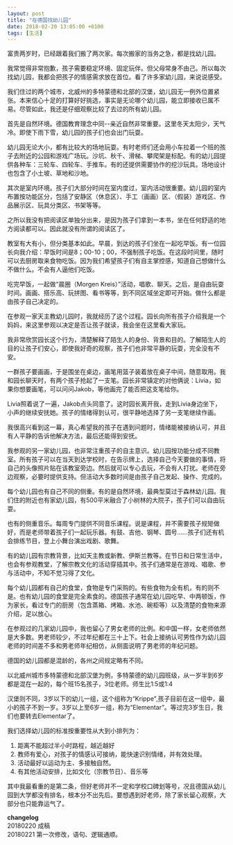 ```yaml
---
layout: post
title: "在德国找幼儿园"
date: 2018-02-20 13:05:00 +0100
tags: [生活]
---
```


富贵两岁时，已经跟着我们搬了两次家。每次搬家的当务之急，都是找幼儿园。

我常觉得非常抱歉，孩子需要稳定环境、固定玩伴。但父母常身不由己。所以每次找幼儿园，我都会把孩子的情感需求放在首位。看了许多家幼儿园，来说说感受。

我们住过的两个城市，北威州的多特蒙德和北部的汉堡，幼儿园无一例外位置紧张。本来信心十足的打算好好挑选，事实是无论哪个幼儿园，能立即接收已属不易。尽管如此，我还是仔细观察比较了去过的所有幼儿园。

首先是自然环境。德国教育理念中同--亲近自然非常重要。这里冬天太阳少，天气冷。即使下雨下雪，幼儿园的孩子们也会出门玩耍。

幼儿园无论大小，都有比较大的场地玩耍。有时老师们还会用小车拉着一个班的孩子去附近的公园和游戏广场玩。沙坑、秋千、滑梯、攀爬架是标配。有的幼儿园提供各种车：三轮车、四轮车、手推车。有的还提供需要协作的挖沙玩具。场地设计也包含了小土坡、草地和沙地。

其次是室内环境。孩子们大部分时间在室内度过，室内活动很重要。幼儿园的室内布置按功能区分，包括了安静区（休息区）、手工（画画）区、（假装）游戏区、作品展示区、玩具分类区、书架等等。

之所以我没有把阅读区单独分出来，是因为孩子们拿到一本书，坐在任何舒适的地方阅读都可以。因此就没有所谓的阅读区了。

教室有大有小，但分类基本如此。早晨，到达的孩子们坐在一起吃早饭。有一位园长向我介绍：早饭时间是8；00-10；00，不强制孩子吃饭。在这段时间里，随时可以去厨房取来食物吃饭。因为我们希望孩子们有自主掌控感，知道自己想做什么不做什么。不会有人逼他们吃饭。

吃完早饭，一起做“晨圈（Morgen Kreis）”活动，唱歌、聊天。之后，是自由玩耍时间。画画、搭乐高、玩拼图、看书等等，到不同区域坐定即可开始。做什么都是由孩子自己决定的。

在参观一家天主教幼儿园时，我就经历了这个过程。园长向所有孩子介绍我是一个妈妈，来这里参观以决定是否让孩子就读，我会坐在这里看大家玩。

我非常欣赏园长这个行为，清楚解释了陌生人的身份、背景和目的。了解陌生人的目的让孩子们安心，即使我好奇的观察，孩子们也非常平静的玩耍，完全没有不安。


一群孩子要画画，于是围坐在桌边，画笔用篮子装着放在桌子中间，随意取用。我和园长聊天时，有两个孩子抢起了一支笔。园长非常镇定的对他俩说：Livia，如果你想要画笔，可以问问Jakob，等他画完了能否把这支笔给你。

Livia照着说了一遍，Jakob点头同意了。这时园长离开我，走到Livia身边坐下，小声的继续安抚她。孩子的情绪得到认可，很平静地选择了另一支笔继续作画。

我很高兴看到这一幕，真心希望我的孩子在遇到问题时，情绪能被接纳认可，并且有人平静的告诉他解决方法，最后还能得到安抚。

我参观的另一家幼儿园，也非常注重孩子的自主意识。幼儿园按功能分成不同教室。所有孩子可以在当天到达学校时，在告示牌上，选择自己今天要做的事情，将自己的头像照片贴在该教室旁边。然后就可以专心去玩，不会有人打扰。老师在旁边观察，必要时提供支持。但活动大多数时间是由孩子自己发起、操作、完成的。

每个幼儿园也有自己不同的侧重。有的是自然环境，最典型莫过于森林幼儿园。我们住的附近也有家幼儿园，有500平米融合了小树林的大院子，孩子们可以自由玩耍。

也有的侧重音乐。每周专门提供不同音乐课程。说是课程，并不需要孩子规矩做好，而是老师带着孩子们一起玩乐器。有鼓、吉他、钢琴、圆号……孩子们还有机会排练节目，登上小舞台演出戏剧、歌舞。

有的幼儿园有宗教背景，比如天主教或新教、伊斯兰教等。在节日和日常生活中，也会有参观教堂，了解宗教文化的活动穿插其中。孩子们通常是在游戏、唱歌、参与活动中，不知不觉习得了文化。

每个幼儿园都有自己的食堂，食物是专门采购的。有些食物为全有机，有的则不是。也有幼儿园的食堂是完全素食的。德国孩子通常在幼儿园吃早、中两顿饭，作为家长，看过专门的厨房（包含蒸箱、烤箱、水池、碗柜等）以及清楚的食物来源介绍，足以放心。

在参观过的几家幼儿园中，我也留心了男女老师的比例。和中国一样，女老师依然是大多数。男老师较少，不过年纪都在三十上下。社会上接纳认可男性作为幼儿园老师的时间差不多和男老师年纪相仿，从侧面说明了男老师的年纪问题。

德国的幼儿园都是混龄的，各州之间规定略有不同。

以北威州城市多特蒙德和北部汉堡为例，多特蒙德的幼儿园班级，从一岁半到6岁都是混在一起的，每个班15名孩子，3位老师。师生比1:5或1:4

汉堡则不同，3岁以下的幼儿一组，这个组称为“Krippe",孩子目前在这一组中，最小的孩子不到一岁。3岁以上至6岁一组，称为“Elementar”。等过完3岁生日，我们也要转去Elementar了。

我们选择幼儿园的标准按重要性从大到小排列为：
1. 距离不能超过半小时路程，越近越好
2. 教师有爱心，对孩子的情感认可接纳，能快速识别情绪，并有效处理。
3. 活动最好以运动为主、多接触自然。
4. 有其他活动安排，比如文化（宗教节日）、音乐等

其中我最看重的是第二条，但好老师并不一定和学校口碑划等号，况且德国从幼儿园到大学都没有排名，根本分不出先后。要想遇到好老师，除了家长留心观察，大部分也只能靠运气了。

**changelog**  
20180220 成稿   
20180221 第一次修改，语句、逻辑通顺。  


